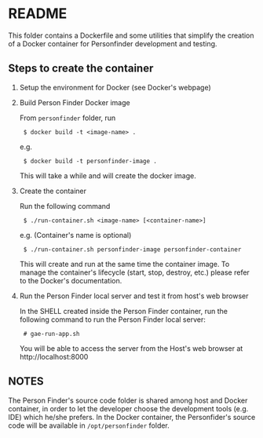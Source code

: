 README
======

This folder contains a Dockerfile and some utilities that simplify the creation
of a Docker container for Personfinder development and testing.

Steps to create the container
-----------------------------

1. Setup the environment for Docker (see Docker's webpage)
2. Build Person Finder Docker image

    From `personfinder` folder, run

        $ docker build -t <image-name> .

    e.g.

        $ docker build -t personfinder-image .

    This will take a while and will create the docker image.

3. Create the container

    Run the following command

        $ ./run-container.sh <image-name> [<container-name>]

    e.g. (Container's name is optional)

        $ ./run-container.sh personfinder-image personfinder-container

    This will create and run at the same time the container image. To manage
    the container's lifecycle (start, stop, destroy, etc.) please refer to the
    Docker's documentation.

4. Run the Person Finder local server and test it from host's web browser

    In the SHELL created inside the Person Finder container, run the following
    command to run the Person Finder local server:

        # gae-run-app.sh

    You will be able to access the server from the Host's web browser at
    http://localhost:8000


NOTES
-----

The Person Finder's source code folder is shared among host and Docker container,
in order to let the developer choose the development tools (e.g. IDE) which
he/she prefers. In the Docker container, the Personfider's source code will be
available in `/opt/personfinder` folder.
